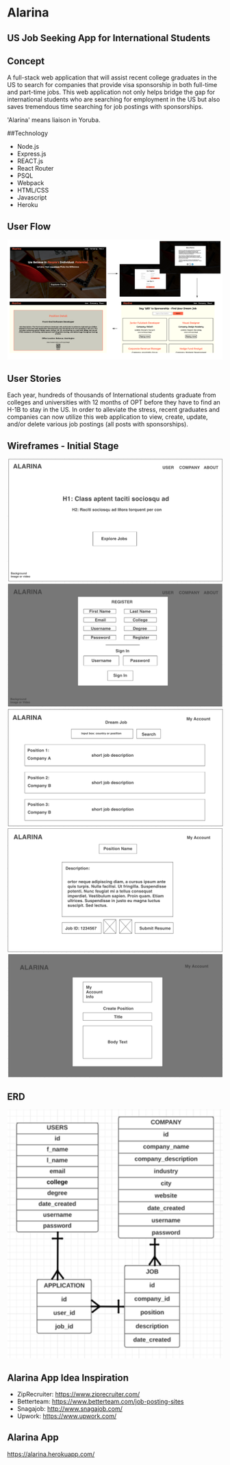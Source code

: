 # Alarina 

## US Job Seeking App for International Students

## Concept

A full-stack web application that will assist recent college graduates in the US to search for companies that provide visa sponsorship in both full-time and part-time jobs. This web application not only helps bridge the gap for international students who are searching for employment in the US but also saves tremendous time searching for job postings with sponsorships.

'Alarina' means liaison in Yoruba.

##Technology
- Node.js
- Express.js
- REACT.js
- React Router
- PSQL
- Webpack
- HTML/CSS
- Javascript
- Heroku

## User Flow
![User Flow](./public/alarina6.png)

## User Stories
Each year, hundreds of thousands of International students graduate from colleges and universities with 12 months of OPT before they have to find an H-1B to stay in the US. In order to alleviate the stress, recent graduates and companies can now utilize this web application to view, create, update, and/or delete various job postings (all posts with sponsorships).

## Wireframes - Initial Stage
![1](./public/alarina1.png)
![2](./public/alarina2.png)
![3](./public/alarina3.png)
![4](./public/alarina4.png)
![5](./public/alarina5.png)

## ERD
![7](./public/alarina_ERD.png)

## Alarina App Idea Inspiration
- ZipRecruiter: https://www.ziprecruiter.com/
- Betterteam: https://www.betterteam.com/job-posting-sites
- Snagajob: http://www.snagajob.com/
- Upwork: https://www.upwork.com/

## Alarina App
https://alarina.herokuapp.com/

